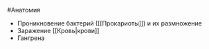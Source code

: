 #Анатомия 
- Проникновение бактерий ([[Прокариоты]]) и их размножение
- Заражение [[Кровь|крови]]
- Гангрена 